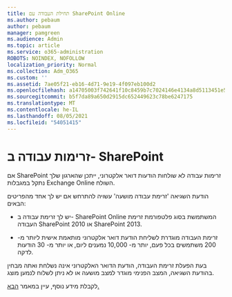 ```yaml
---
title: תחילת העבודה עם SharePoint Online
ms.author: pebaum
author: pebaum
manager: pamgreen
ms.audience: Admin
ms.topic: article
ms.service: o365-administration
ROBOTS: NOINDEX, NOFOLLOW
localization_priority: Normal
ms.collection: Adm_O365
ms.custom: ''
ms.assetid: 7ae05f21-eb16-4d71-9e19-4f097eb100d2
ms.openlocfilehash: a14705003f742641f10c8459b7c7024146e4134a8d5113451e5732cef7326484
ms.sourcegitcommit: b5f7da89a650d2915dc652449623c78be6247175
ms.translationtype: MT
ms.contentlocale: he-IL
ms.lasthandoff: 08/05/2021
ms.locfileid: "54051415"
---
```

# <a name="workflows-in-sharepoint"></a>זרימות עבודה ב- SharePoint

אם SharePoint זרימות עבודה לא שולחות הודעות דואר אלקטרוני, ייתכן שהארגון שלך נתקל במגבלות Exchange Online השולח.

הודעת השגיאה 'זרימת עבודה מושעה' עשויה להתרחש אם יש לך אחד מהפריטים הבאים:

- יש לך זרימת עבודה ב- SharePoint Online המשתמשת בסוג פלטפורמת זרימת העבודה SharePoint 2010 או SharePoint 2013.

- זרימת העבודה מוגדרת לשליחת הודעת דואר אלקטרוני מותאמת אישית ליותר מ- 200 משתמשים בכל פעם, יותר מ- 10,000 נמענים ליום, או יותר מ- 30 הודעות לדקה.

בעת הפעלת זרימת העבודה, הודעת הדואר האלקטרוני אינה נשלחת ואתה מבחין בהודעת השגיאה, המצב הפנימי מוגדר למצב מושעה או לא ניתן לשלוח לנמען מוצג.

לקבלת מידע נוסף, עיין במאמר [הבא.](https://docs.microsoft.com/sharepoint/support/workflows/configured-workflow-fails-running)

